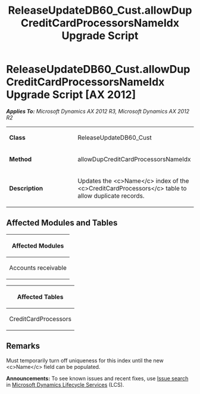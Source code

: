 ﻿---
title: ReleaseUpdateDB60_Cust.allowDupCreditCardProcessorsNameIdx Upgrade Script
TOCTitle: ReleaseUpdateDB60_Cust.allowDupCreditCardProcessorsNameIdx Upgrade Script
ms:assetid: a7b07200-b4f8-53fa-d7d8-9ad147622dcf
ms:mtpsurl: https://msdn.microsoft.com/en-us/library/JJ686373(v=AX.60)
ms:contentKeyID: 49710329
ms.date: 05/18/2015
mtps_version: v=AX.60
---

# ReleaseUpdateDB60\_Cust.allowDupCreditCardProcessorsNameIdx Upgrade Script [AX 2012]


_**Applies To:** Microsoft Dynamics AX 2012 R3, Microsoft Dynamics AX 2012 R2_

<table>
<colgroup>
<col style="width: 50%" />
<col style="width: 50%" />
</colgroup>
<tbody>
<tr class="odd">
<td><p><strong>Class</strong></p></td>
<td><p>ReleaseUpdateDB60_Cust</p></td>
</tr>
<tr class="even">
<td><p><strong>Method</strong></p></td>
<td><p>allowDupCreditCardProcessorsNameIdx</p></td>
</tr>
<tr class="odd">
<td><p><strong>Description</strong></p></td>
<td><p>Updates the &lt;c&gt;Name&lt;/c&gt; index of the &lt;c&gt;CreditCardProcessors&lt;/c&gt; table to allow duplicate records.</p></td>
</tr>
</tbody>
</table>


## Affected Modules and Tables

<table>
<colgroup>
<col style="width: 100%" />
</colgroup>
<thead>
<tr class="header">
<th><p>Affected Modules</p></th>
</tr>
</thead>
<tbody>
<tr class="odd">
<td><p>Accounts receivable</p></td>
</tr>
</tbody>
</table>


<table>
<colgroup>
<col style="width: 100%" />
</colgroup>
<thead>
<tr class="header">
<th><p>Affected Tables</p></th>
</tr>
</thead>
<tbody>
<tr class="odd">
<td><p>CreditCardProcessors</p></td>
</tr>
</tbody>
</table>


## Remarks

Must temporarily turn off uniqueness for this index until the new \<c\>Name\</c\> field can be populated.

  
**Announcements:** To see known issues and recent fixes, use [Issue search](http://go.microsoft.com/fwlink/?linkid=389258) in [Microsoft Dynamics Lifecycle Services](http://go.microsoft.com/fwlink/?linkid=306505) (LCS).


